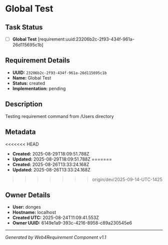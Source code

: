 # Global Test

## Task Status
- [ ] **Global Test** [requirement:uuid:23206b2c-2f93-434f-961a-26d115695c1b]

## Requirement Details

- **UUID:** `23206b2c-2f93-434f-961a-26d115695c1b`
- **Name:** Global Test
- **Status:** created
- **Implementation:** pending

## Description

Testing requirement command from /Users directory

## Metadata

<<<<<<< HEAD
- **Created:** 2025-08-29T18:09:51.788Z
- **Updated:** 2025-08-29T18:09:51.788Z
=======
- **Created:** 2025-08-26T13:33:24.168Z
- **Updated:** 2025-08-26T13:33:24.168Z
>>>>>>> origin/dev/2025-09-14-UTC-1425

## Owner Details

- **User:** donges
- **Hostname:** localhost
- **Created UTC:** 2025-08-24T11:09:41.553Z
- **Owner UUID:** 6149e1a9-393c-4216-8958-c89a230545e6

---

*Generated by Web4Requirement Component v1.1*